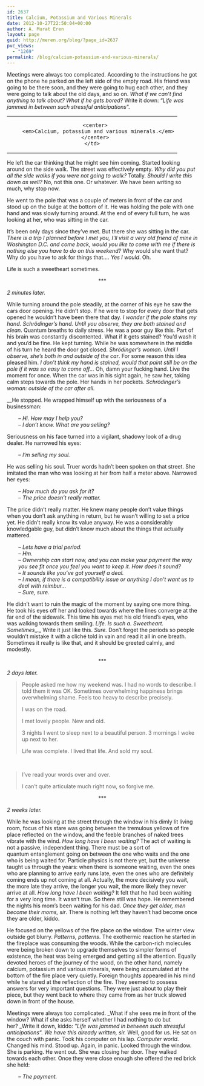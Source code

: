 ```yaml
---
id: 2637
title: Calcium, Potassium and Various Minerals
date: 2012-10-27T22:50:04+00:00
author: A. Murat Eren
layout: page
guid: http://meren.org/blog/?page_id=2637
pvc_views:
  - "1269"
permalink: /blog/calcium-potassium-and-various-minerals/
---
```

Meetings were always too complicated. According to the instructions he got on the phone he parked on the left side of the empty road. His friend was going to be there soon, and they were going to hug each other, and they were going to talk about the old days, and so on. _What if we can&#8217;t find anything to talk about? What if he gets bored?_ Write it down: &#8220;_Life was jammed in between such stressful anticipations_&#8220;.

<table width="100%" border="0">
  <tr>
    <td align="center">
      <img src="{{ site.url }}/images/calcium-potassium-and-various-minerals-brick.jpg" alt="" border="0" /><br /> 
      
      <center>
        <em>Calcium, potassium and various minerals.</em>
      </center>
    </td>
  </tr>
</table>

He left the car thinking that he might see him coming. Started looking around on the side walk. The street was effectively empty. _Why did you put all the side walks if you were not going to walk?_ Totally. _Should I write this down as well?_ No, not this one. Or whatever. We have been writing so much, why stop now.

He went to the pole that was a couple of meters in front of the car and stood up on the bulge at the bottom of it. He was holding the pole with one hand and was slowly turning around. At the end of every full turn, he was looking at her, who was sitting in the car.

It&#8217;s been only days since they&#8217;ve met. But there she was sitting in the car. _There is a trip I planned before I met you, I&#8217;ll visit a very old friend of mine in Washington D.C. and come back, would you like to come with me if there is nothing else you have to do on this weekend?_ Why would she want that? Why do you have to ask for things that&#8230;. _Yes I would_. Oh.

Life is such a sweetheart sometimes.

<p style="text-align: center;">
  ***
</p>

_2 minutes later._

While turning around the pole steadily, at the corner of his eye he saw the cars door opening. He didn&#8217;t stop. If he were to stop for every door that gets opened he wouldn&#8217;t have been there that day. _I wonder if the pole stains my hand._ _Schrödinger&#8217;s hand. Until you observe, they are both stained and clean_. Quantum breaths to daily stress. He was a poor guy like this. Part of his brain was constantly discontented. What if it gets stained? You&#8217;d wash it and you&#8217;d be fine. He kept turning. While he was somewhere in the middle of his turn he heard the door got closed. _Shrödinger&#8217;s woman. Until I observe, she&#8217;s both in and outside of the car_. For some reason this idea pleased him. _I don&#8217;t think my hand is stained, would that paint still be on the pole if it was so easy to come off&#8230;_ Oh, damn your fucking hand. Live the moment for once. When the car was in his sight again, he saw her, taking calm steps towards the pole. Her hands in her pockets. _Schrödinger&#8217;s woman: outside of the car after all._

__He stopped. He wrapped himself up with the seriousness of a businessman:

<p style="padding-left: 30px;">
  <em>&#8211; Hi. How may I help you?</em><br /> <em> &#8211; I don&#8217;t know. What are you selling?</em>
</p>

Seriousness on his face turned into a vigilant, shadowy look of a drug dealer. He narrowed his eyes:

<p style="padding-left: 30px;">
  <em>&#8211; I&#8217;m selling my soul.</em>
</p>

He was selling his soul. Truer words hadn&#8217;t been spoken on that street. She imitated the man who was looking at her from half a meter above. Narrowed her eyes:

<p style="padding-left: 30px;">
  <em>&#8211; How much do you ask for it?<br /> </em><em>&#8211; The price doesn&#8217;t really matter.</em>
</p>

The price didn&#8217;t really matter. He knew many people don&#8217;t value things when you don&#8217;t ask anything in return, but he wasn&#8217;t willing to set a price yet. He didn&#8217;t really know its value anyway. He was a considerably knowledgable guy, but didn&#8217;t know much about the things that actually mattered.

<p style="padding-left: 30px;">
  <em>&#8211; Lets have a trial period.</em><br /> <em> &#8211; Hm.</em><br /> <em> &#8211; Ownership can start now, and you can make your payment the way you see fit once you feel you want to keep it. How does it sound?</em><br /> <em> &#8211; It sounds like you&#8217;ve got yourself a deal.</em><br /> <em> &#8211; I mean, if there is a compatibility issue or anything I don&#8217;t want us to deal with reimbur&#8230;</em><br /> <em> &#8211; Sure, sure.</em>
</p>

He didn&#8217;t want to ruin the magic of the moment by saying one more thing. He took his eyes off her and looked towards where the lines converge at the far end of the sidewalk. This time his eyes met his old friend&#8217;s eyes, who was walking towards them smiling. _Life. Is such a. Sweetheart. Sometimes__._ Write it just like this. _Sure._ Don&#8217;t forget the periods so people wouldn&#8217;t mistake it with a cliché told in vain and read it all in one breath. Sometimes it really is like that, and it should be greeted calmly, and modestly.

<p style="text-align: center;">
  ***
</p>

_2 days later._

> People asked me how my weekend was. I had no words to describe. I told them it was OK. Sometimes overwhelming happiness brings overwhelming shame. Feels too heavy to describe precisely.
> 
> I was on the road.
> 
> I met lovely people. New and old.
> 
> 3 nights I went to sleep next to a beautiful person. 3 mornings I woke up next to her.
> 
> Life was complete. I lived that life. And sold my soul.

&nbsp;

> I&#8217;ve read your words over and over.
> 
> I can&#8217;t quite articulate much right now, so forgive me.

<p style="text-align: center;">
  ***
</p>

_2 weeks later._

While he was looking at the street through the window in his dimly lit living room, focus of his stare was going between the tremulous yellows of fire place reflected on the window, and the feeble branches of naked trees vibrate with the wind. _How long have I been waiting?_ The act of waiting is not a passive, independent thing. There must be a sort of quantum entanglement going on between the one who waits and the one who is being waited for. Particle physics is not there yet, but the universe taught us through the years: when there is someone waiting, even the ones who are planning to arrive early runs late, even the ones who are definitely coming ends up not coming at all. Actually, the more decisively you wait, the more late they arrive, the longer you wait, the more likely they never arrive at all. _How long have I been waiting?_ It felt that he had been waiting for a very long time. It wasn&#8217;t true. So there still was hope. He remembered the nights his mom&#8217;s been waiting for his dad. _Once they get older, men become their moms, sir_. There is nothing left they haven&#8217;t had become once they are older, kiddo.

He focused on the yellows of the fire place on the window. The winter view outside got blurry. _Patterns, patterns_. The exothermic reaction he started in the fireplace was consuming the woods. While the carbon-rich molecules were being broken down to upgrade themselves to simpler forms of existence, the heat was being emerged and getting all the attention. Equally devoted heroes of the journey of the wood, on the other hand, namely calcium, potassium and various minerals, were being accumulated at the bottom of the fire place very quietly. Foreign thoughts appeared in his mind while he stared at the reflection of the fire. They seemed to possess answers for very important questions. They were just about to play their piece, but they went back to where they came from as her truck slowed down in front of the house.

Meetings were always too complicated. _What if she sees me in front of the window? What if she asks herself whether I had nothing to do but her? _Write it down, kiddo: &#8220;_Life was jammed in between such stressful anticipations_&#8220;. _We have this already written, sir._ Well, good for us. He sat on the couch with panic. Took his computer on his lap. _Computer world_. Changed his mind. Stood up. Again, in panic. Looked through the window. She is parking. He went out. She was closing her door. They walked towards each other. Once they were close enough she offered the red brick she held:

<p style="padding-left: 30px;">
  <em>&#8211; The payment.</em>
</p>

&nbsp;

&nbsp;

&nbsp;

&nbsp;
